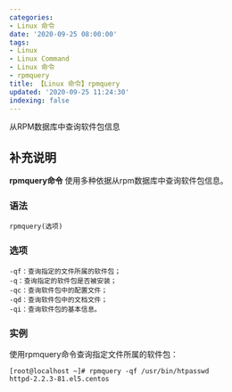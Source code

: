```yaml
---
categories:
- Linux 命令
date: '2020-09-25 08:00:00'
tags:
- Linux
- Linux Command
- Linux 命令
- rpmquery
title: 【Linux 命令】rpmquery
updated: '2020-09-25 11:24:30'
indexing: false
---
```


从RPM数据库中查询软件包信息

## 补充说明

**rpmquery命令** 使用多种依据从rpm数据库中查询软件包信息。

###  语法

```shell
rpmquery(选项)
```

###  选项

```shell
-qf：查询指定的文件所属的软件包；
-q：查询指定的软件包是否被安装；
-qc：查询软件包中的配置文件；
-qd：查询软件包中的文档文件；
-qi：查询软件包的基本信息。
```

###  实例

使用rpmquery命令查询指定文件所属的软件包：

```shell
[root@localhost ~]# rpmquery -qf /usr/bin/htpasswd
httpd-2.2.3-81.el5.centos
```


<!-- Linux命令行搜索引擎：https://jaywcjlove.github.io/linux-command/ -->